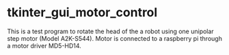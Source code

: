 # tkinter_gui_motor_control
This is a test program to rotate the head of the a robot using one unipolar step motor (Model A2K-S544). Motor is connected to a raspberry pi through a motor driver MD5-HD14.
